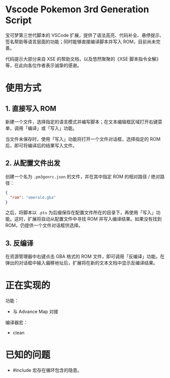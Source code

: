 # Vscode Pokemon 3rd Generation Script

宝可梦第三世代脚本的 VSCode 扩展，提供了语法高亮、代码补全、悬停提示、签名帮助等语言层面的功能；同时能够直接编译脚本并写入 ROM，目前尚未完善。

代码提示大部分来自 XSE 的帮助文档，以及悠然聚聚的《XSE 脚本指令全解》等，在此向各位作者表示诚挚的感谢。

# 使用方式

## 1. 直接写入 ROM

新建一个文件，选择指定的语言模式并编写脚本；在文本编辑框区域打开右键菜单，调用「编译」或「写入」功能。

当文件未保存时，使用「写入」功能将打开一个文件对话框，选择指定的 ROM 后，即可将编译后的结果写入文件。

## 2. 从配置文件出发

创建一个名为 ``.pm3genrc.json`` 的文件，并在其中指定 ROM 的相对路径 / 绝对路径：

```json
{
  "rom": "emerald.gba"
}
```

之后，将脚本以 ``.pts`` 为后缀保存在配置文件所在的目录下，再使用「写入」功能。这时，扩展将自动从配置文件中寻找 ROM 并写入编译结果。如果没有找到 ROM，仍提供一个文件对话框供选择。

## 3. 反编译

在资源管理器中右键点击 GBA 格式的 ROM 文件，即可调用「反编译」功能。在弹出的对话框中输入偏移地址后，扩展将在新的文本文档中显示反编译结果。

# 正在实现的

功能：
- 与 Advance Map 对接

编译器宏：
- clean

# 已知的问题

- #include 宏存在循环包含的隐患。